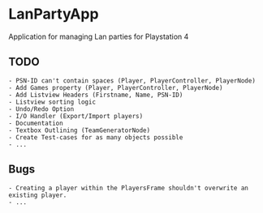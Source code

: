 # LanPartyApp
Application for managing Lan parties for Playstation 4

## TODO
	- PSN-ID can't contain spaces (Player, PlayerController, PlayerNode)
	- Add Games property (Player, PlayerController, PlayerNode)
	- Add Listview Headers (Firstname, Name, PSN-ID)
	- Listview sorting logic
	- Undo/Redo Option
	- I/O Handler (Export/Import players)
	- Documentation
	- Textbox Outlining (TeamGeneratorNode)
	- Create Test-cases for as many objects possible
	- ...

## Bugs
	- Creating a player within the PlayersFrame shouldn't overwrite an existing player.
	- ...
